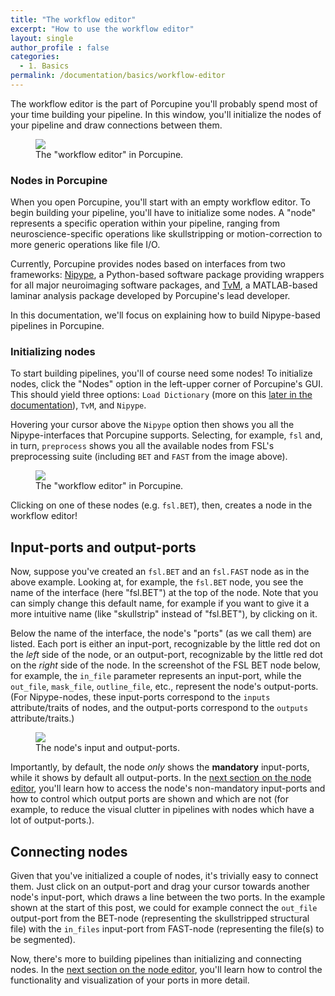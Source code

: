 ```yaml
---
title: "The workflow editor"
excerpt: "How to use the workflow editor"
layout: single
author_profile : false
categories:
  - 1. Basics
permalink: /documentation/basics/workflow-editor
---
```


The workflow editor is the part of Porcupine you'll probably spend most of your
time building your pipeline. In this window, you'll initialize the nodes of
your pipeline and draw connections between them.

<figure>
	<a href="{{ site.url }}{{ site.baseurl }}/documentation/images/workflow_editor.png"><img
    src="{{ site.url }}{{ site.baseurl }}/{{ example_path }}/documentation/images/workflow_editor.png"></a>
	<figcaption>The "workflow editor" in Porcupine.</figcaption>
</figure>

### Nodes in Porcupine
When you open Porcupine, you'll start with an empty workflow editor. To begin
building your pipeline, you'll have to initialize some nodes. A "node" represents
a specific operation within your pipeline, ranging from neuroscience-specific
operations like skullstripping or motion-correction to more generic operations
like file I/O.

Currently, Porcupine provides nodes based on interfaces from two frameworks:
[Nipype](http://nipype.readthedocs.io/en/latest/), a Python-based software
package providing wrappers for all major neuroimaging software packages,
and [TvM](https://github.com/TimVanMourik/OpenFmriAnalysis),
a MATLAB-based laminar analysis package developed by Porcupine's lead developer.

In this documentation, we'll focus on explaining how to build Nipype-based
pipelines in Porcupine.

### Initializing nodes
To start building pipelines, you'll of course need some nodes!
To initialize nodes, click the "Nodes" option in the left-upper corner of
Porcupine's GUI. This should yield three options: `Load Dictionary`
(more on this [later in the documentation](/Porcupine/documentation/advanced/custom-nodes)),
`TvM`, and `Nipype`.

Hovering your cursor above the `Nipype` option then shows you all the Nipype-interfaces
that Porcupine supports. Selecting, for example, `fsl` and, in turn, `preprocess`
shows you all the available nodes from FSL's preprocessing suite (including
`BET` and `FAST` from the image above).

<figure>
	<a href="{{ site.url }}{{ site.baseurl }}/documentation/images/init_nodes.png"><img
    src="{{ site.url }}{{ site.baseurl }}/{{ example_path }}/documentation/images/init_nodes.png"></a>
	<figcaption>The "workflow editor" in Porcupine.</figcaption>
</figure>

Clicking on one of these nodes (e.g. `fsl.BET`), then, creates a node in the
workflow editor!

## Input-ports and output-ports
Now, suppose you've created an `fsl.BET` and an `fsl.FAST` node as in the above
example. Looking at, for example, the `fsl.BET` node, you see the name of the
interface (here "fsl.BET") at the top of the node. Note that you can simply change
this default name, for example if you want to give it a more intuitive name
(like "skullstrip" instead of "fsl.BET"), by clicking on it.

Below the name of the interface, the node's "ports" (as we call them) are listed.
Each port is either an input-port, recognizable by the little red dot on the
*left* side of the node, or an output-port, recognizable by the little red dot
on the *right* side of the node. In the screenshot of the FSL BET node below,
for example, the `in_file` parameter represents an input-port, while the
`out_file`, `mask_file`, `outline_file`, etc., represent the node's output-ports.
(For Nipype-nodes, these input-ports correspond to the `inputs` attribute/traits
of nodes, and the output-ports correspond to the `outputs` attribute/traits.)

<figure>
	<a href="{{ site.url }}{{ site.baseurl }}/documentation/images/closeup_node_edited.png"><img
    src="{{ site.url }}{{ site.baseurl }}/{{ example_path }}/documentation/images/closeup_node_edited.png"></a>
	<figcaption>The node's input and output-ports.</figcaption>
</figure>

Importantly, by default, the node *only* shows the **mandatory** input-ports,
while it shows by default all output-ports. In the
[next section on the node editor](/Porcupine/documentation/basics/node-editor),
you'll learn how to access the node's non-mandatory input-ports and
how to control which output ports are shown and which are not (for example,
to reduce the visual clutter in pipelines with nodes which have a lot of
output-ports.).

## Connecting nodes
Given that you've initialized a couple of nodes, it's trivially easy to connect
them. Just click on an output-port and drag your cursor towards another node's
input-port, which draws a line between the two ports. In the example shown at
the start of this post, we could for example connect the `out_file` output-port
from the BET-node (representing the skullstripped structural file) with the
`in_files` input-port from FAST-node (representing the file(s) to be segmented).

Now, there's more to building pipelines than initializing and connecting nodes.
In the [next section on the node editor](/Porcupine/documentation/basics/node-editor),
you'll learn how to control the functionality and visualization of your ports
in more detail.
